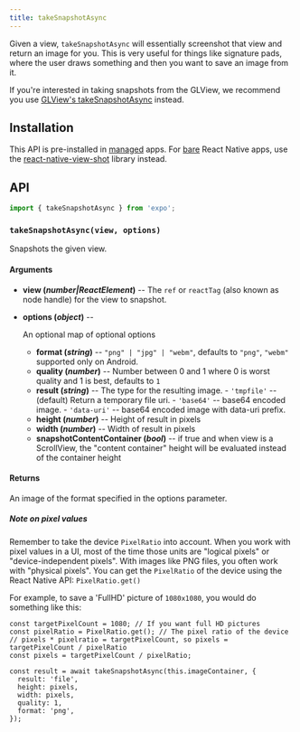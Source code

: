 ```yaml
---
title: takeSnapshotAsync
---
```


Given a view, `takeSnapshotAsync` will essentially screenshot that view and return an image for you. This is very useful for things like signature pads, where the user draws something and then you want to save an image from it.

If you're interested in taking snapshots from the GLView, we recommend you use [GLView's takeSnapshotAsync](../gl-view/#takesnapshotasync) instead.

## Installation

This API is pre-installed in [managed](../../introduction/managed-vs-bare/#managed-workflow) apps. For [bare](../../introduction/managed-vs-bare/#bare-workflow) React Native apps, use the [react-native-view-shot](https://github.com/gre/react-native-view-shot) library instead.

## API

```js
import { takeSnapshotAsync } from 'expo';
```

### `takeSnapshotAsync(view, options)`

Snapshots the given view.

#### Arguments

-   **view (_number|ReactElement_)** -- The `ref` or `reactTag` (also known as node handle) for the view to snapshot.
-   **options (_object_)** --

      An optional map of optional options

    -   **format (_string_)** -- `"png" | "jpg" | "webm"`, defaults to `"png"`, `"webm"` supported only on Android.
    -   **quality (_number_)** -- Number between 0 and 1 where 0 is worst quality and 1 is best, defaults to `1`
    -   **result (_string_)** -- The type for the resulting image.
            \-   `'tmpfile'` -- (default) Return a temporary file uri.
            \-   `'base64'` -- base64 encoded image.
            \-   `'data-uri'` -- base64 encoded image with data-uri prefix.
    -   **height (_number_)** -- Height of result in pixels
    -   **width (_number_)** -- Width of result in pixels
    -   **snapshotContentContainer (_bool_)** -- if true and when view is a ScrollView, the "content container" height will be evaluated instead of the container height

#### Returns

An image of the format specified in the options parameter.

##### Note on pixel values
Remember to take the device `PixelRatio` into account. When you work with pixel values in a UI, most of the time those units are "logical pixels" or "device-independent pixels". With images like PNG files, you often work with "physical pixels". You can get the `PixelRatio` of the device using the React Native API: `PixelRatio.get()`

For example, to save a 'FullHD' picture of `1080x1080`, you would do something like this:

```
const targetPixelCount = 1080; // If you want full HD pictures
const pixelRatio = PixelRatio.get(); // The pixel ratio of the device
// pixels * pixelratio = targetPixelCount, so pixels = targetPixelCount / pixelRatio
const pixels = targetPixelCount / pixelRatio;

const result = await takeSnapshotAsync(this.imageContainer, {
  result: 'file',
  height: pixels,
  width: pixels,
  quality: 1,
  format: 'png',
});
```

